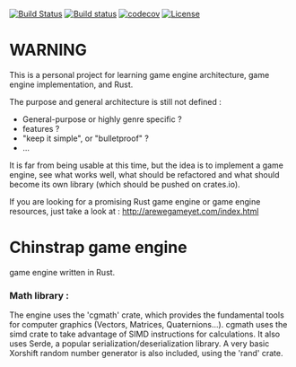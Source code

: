 [![Build Status](https://travis-ci.org/Malkaviel/Chinstrap_Engine.svg?branch=master)](https://travis-ci.org/Malkaviel/Chinstrap_Engine)
[![Build status](https://ci.appveyor.com/api/projects/status/4dowa31sf4mgmgrb/branch/master?svg=true)](https://ci.appveyor.com/project/Malkaviel/kindredengine/branch/master)
[![codecov](https://codecov.io/gh/Malkaviel/KindredEngine/branch/master/graph/badge.svg)](https://codecov.io/gh/Malkaviel/KindredEngine)
[![License](https://img.shields.io/badge/License-Apache%202.0-blue.svg)](https://opensource.org/licenses/Apache-2.0)


# WARNING
This is a personal project for learning game engine architecture, game engine implementation, and Rust.

The purpose and general architecture is still not defined :
 - General-purpose or highly genre specific ?
 - features ?
 - "keep it simple", or "bulletproof" ?
 - ...
 
 It is far from being usable at this time, but the idea is to implement a game engine, see what works well,
 what should be refactored and what should become its own library (which should be pushed on crates.io).
 
 If you are looking for a promising Rust game engine or game engine resources, just take a look at : 
 http://arewegameyet.com/index.html

# Chinstrap game engine
game engine written in Rust.

### Math library :
The engine uses the 'cgmath' crate, which provides the fundamental tools for computer graphics (Vectors, Matrices, Quaternions...).
cgmath uses the simd crate to take advantage of SIMD instructions for calculations.
It also uses Serde, a popular serialization/deserialization library.
A very basic Xorshift random number generator is also included, using the 'rand' crate.


